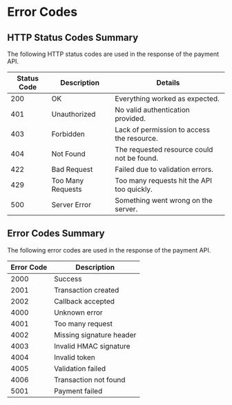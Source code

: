 # Error Codes

## HTTP Status Codes Summary

The following HTTP status codes are used in the response of the payment API.

| Status Code | Description       | Details                                    |
| ----------- | ----------------- | ------------------------------------------ |
| 200         | OK                | Everything worked as expected.             |
| 401         | Unauthorized      | No valid authentication provided.          |
| 403         | Forbidden         | Lack of permission to access the resource. |
| 404         | Not Found         | The requested resource could not be found. |
| 422         | Bad Request       | Failed due to validation errors.           |
| 429         | Too Many Requests | Too many requests hit the API too quickly. |
| 500         | Server Error      | Something went wrong on the server.        |

## Error Codes Summary

The following error codes are used in the response of the payment API.

| Error Code | Description              |
| ---------- | ------------------------ |
| 2000       | Success                  |
| 2001       | Transaction created      |
| 2002       | Callback accepted        |
| 4000       | Unknown error            |
| 4001       | Too many request         |
| 4002       | Missing signature header |
| 4003       | Invalid HMAC signature   |
| 4004       | Invalid token            |
| 4005       | Validation failed        |
| 4006       | Transaction not found    |
| 5001       | Payment failed           |
